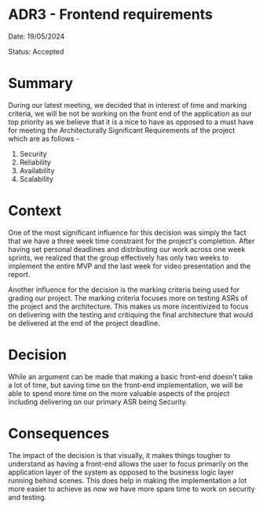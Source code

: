 # ADR3 - Frontend requirements

Date: 19/05/2024

Status: Accepted

# Summary

During our latest meeting, we decided that in interest of time and marking criteria, we will be not be working on the front end of the application as our top priority as we believe that it is a nice to have as opposed to a must have for meeting the Architecturally Significant Requirements of the project which are as follows -

1. Security
2. Reliability
3. Availability
4. Scalability

# Context

One of the most significant influence for this decision was simply the fact that we have a three week time constraint for the project's completion. After having set personal deadlines and distributing our work across one week sprints, we realized that the group effectively has only two weeks to implement the entire MVP and the last week for video presentation and the report.

Another influence for the decision is the marking criteria being used for grading our project. The marking criteria focuses more on testing ASRs of the project and the architecture. This makes us more incentivized to focus on delivering with the testing and critiquing the final architecture that would be delivered at the end of the project deadline.

# Decision

While an argument can be made that making a basic front-end doesn't take a lot of time, but saving time on the front-end implementation, we will be able to spend more time on the more valuable aspects of the project including delivering on our primary ASR being Security. 

# Consequences

The impact of the decision is that visually, it makes things tougher to understand as having a front-end allows the user to focus primarily on the application layer of the system as opposed to the business logic layer running behind scenes. This does help in making the implementation a lot more easier to achieve as now we have more spare time to work on security and testing. 